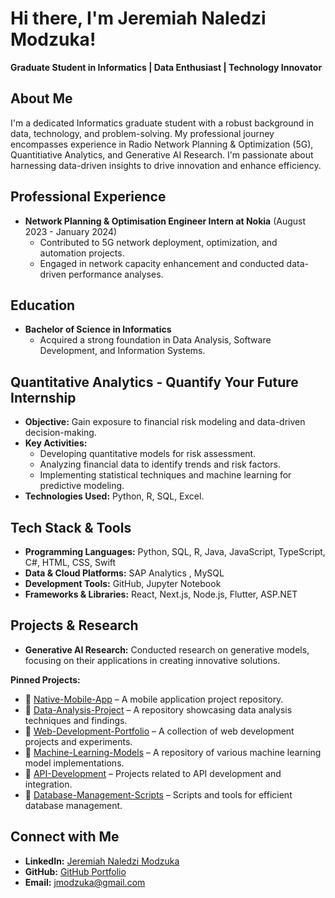 # Hi there, I'm Jeremiah Naledzi Modzuka!

**Graduate Student in Informatics | Data Enthusiast | Technology Innovator**

## About Me

I'm a dedicated Informatics graduate student with a robust background in data, technology, and problem-solving. My professional journey encompasses experience in Radio Network Planning & Optimization (5G), Quantitiative Analytics, and Generative AI Research. I'm passionate about harnessing data-driven insights to drive innovation and enhance efficiency.


## Professional Experience

- **Network Planning & Optimisation Engineer Intern at Nokia** (August 2023 - January 2024)
  - Contributed to 5G network deployment, optimization, and automation projects.
  - Engaged in network capacity enhancement and conducted data-driven performance analyses.
 
## Education

- **Bachelor of Science in Informatics**
  - Acquired a strong foundation in Data Analysis, Software Development, and Information Systems.

## Quantitative Analytics - Quantify Your Future Internship

- **Objective:** Gain exposure to financial risk modeling and data-driven decision-making.
- **Key Activities:**
  - Developing quantitative models for risk assessment.
  - Analyzing financial data to identify trends and risk factors.
  - Implementing statistical techniques and machine learning for predictive modeling.
- **Technologies Used:** Python, R, SQL, Excel.

## Tech Stack & Tools

- **Programming Languages:** Python, SQL, R, Java, JavaScript, TypeScript, C#, HTML, CSS, Swift 
- **Data & Cloud Platforms:** SAP Analytics , MySQL
- **Development Tools:** GitHub, Jupyter Notebook
- **Frameworks & Libraries:** React, Next.js, Node.js, Flutter, ASP.NET

## Projects & Research

- **Generative AI Research:** Conducted research on generative models, focusing on their applications in creating innovative solutions.

 **Pinned Projects:**
- 🔹 [Native-Mobile-App](https://github.com/jmodzuka/Native-Mobile-App) – A mobile application project repository.
- 🔹 [Data-Analysis-Project](https://github.com/jmodzuka/Data-Analysis-Project) – A repository showcasing data analysis techniques and findings.
- 🔹 [Web-Development-Portfolio](https://github.com/jmodzuka/Web-Development-Portfolio) – A collection of web development projects and experiments.
- 🔹 [Machine-Learning-Models](https://github.com/jmodzuka/Machine-Learning-Models) – A repository of various machine learning model implementations.
- 🔹 [API-Development](https://github.com/jmodzuka/API-Development) – Projects related to API development and integration.
- 🔹 [Database-Management-Scripts](https://github.com/jmodzuka/Database-Management-Scripts) – Scripts and tools for efficient database management.

## Connect with Me

- **LinkedIn:** [Jeremiah Naledzi Modzuka](https://www.linkedin.com/in/jeremiah-naledzi-modzuka)
- **GitHub:** [GitHub Portfolio](https://github.com/jmodzuka?tab=repositories)
- **Email:** jmodzuka@gmail.com






